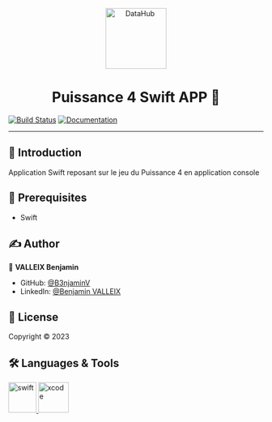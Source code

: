 <p align="center">
<img alt="DataHub" src="https://upload.wikimedia.org/wikipedia/commons/thumb/d/dc/Puissance4_01.svg/1200px-Puissance4_01.svg.png" height="120px" />
</p>
<h1 align="center"> Puissance 4 Swift APP 👋</h1>
<p>

  [![Build Status](https://img.shields.io/badge/version-1.0-blue.svg?cacheSeconds=2592000)](https://img.shields.io/badge/version-1.0-blue.svg?cacheSeconds=2592000)
  [![Documentation](https://img.shields.io/badge/documentation-yes-brightgreen.svg)](https://codefirst.iut.uca.fr/git/benjamin.valleix/bowsco)
  
</p>

---

## 📣 Introduction
Application Swift reposant sur le jeu du Puissance 4 en application console

## 📍 Prerequisites

- Swift

## ✍️ Author

👤 **VALLEIX Benjamin**

* GitHub: [@B3njaminV](https://github.com/B3njaminV)
* LinkedIn: [@Benjamin VALLEIX](https://www.linkedin.com/in/benjamin-valleix-27115719a)

## 📝 License

Copyright © 2023


## 🛠 Languages & Tools

<p> 
    <a href="https://www.apple.com/fr/swift/" target="_blank"> 
        <img src="https://www.vectorlogo.zone/logos/swift/swift-icon.svg" alt="swift" width="55" height="60"/> 
    </a>
    <a href="https://apps.apple.com/fr/app/xcode/id497799835?mt=12" target="_blank"> 
        <img src="https://www.vectorlogo.zone/logos/apple_xcode/apple_xcode-icon.svg" alt="xcode" width="60" height="60"/> 
    </a>
</p>
